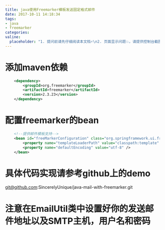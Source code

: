 ```yaml
---
title: java使用Freemarker模板发送固定格式邮件
date: 2017-10-11 14:18:34
tags:
- java
- freemarker
categories:
valine:
  placeholder: "1. 提问前请先仔细阅读本文档⚡\n2. 页面显示问题💥，请提供控制台截图📸或者您的测试网址\n3. 其他任何报错💣，请提供详细描述和截图📸，祝食用愉快💪"
---
```


# 添加maven依赖
```xml
	<dependency>
		<groupId>org.freemarker</groupId>
		<artifactId>freemarker</artifactId>
		<version>2.3.23</version>
	</dependency>
```

# 配置freemarker的bean
```xml
	<!--提供邮件模板支持-->
	<bean id="freeMarkerConfiguration" class="org.springframework.ui.freemarker.FreeMarkerConfigurationFactoryBean">
		<property name="templateLoaderPath" value="classpath:template" />
		<property name="defaultEncoding" value="utf-8" />
	</bean>
```

# 具体代码实现请参考github上的demo
git@github.com:SincerelyUnique/java-mail-with-freemarker.git

# 注意在EmailUtil类中设置好你的发送邮件地址以及SMTP主机，用户名和密码
